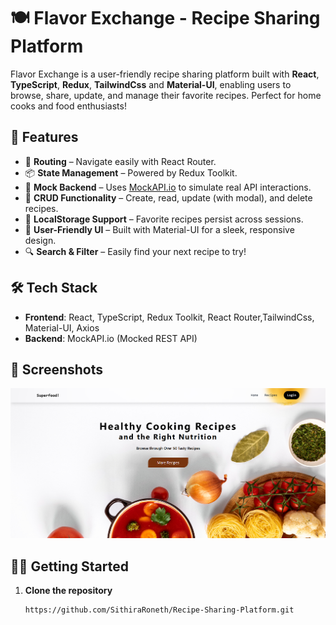 # 🍽️ Flavor Exchange - Recipe Sharing Platform

Flavor Exchange is a user-friendly recipe sharing platform built with **React**, **TypeScript**, **Redux**, **TailwindCss** and **Material-UI**, enabling users to browse, share, update, and manage their favorite recipes. Perfect for home cooks and food enthusiasts!


## 🚀 Features

- 🧭 **Routing** – Navigate easily with React Router.
- 📦 **State Management** – Powered by Redux Toolkit.
- 🧪 **Mock Backend** – Uses [MockAPI.io](https://mockapi.io/) to simulate real API interactions.
- 📝 **CRUD Functionality** – Create, read, update (with modal), and delete recipes.
- 💾 **LocalStorage Support** – Favorite recipes persist across sessions.
- 🌟 **User-Friendly UI** – Built with Material-UI for a sleek, responsive design.
- 🔍 **Search & Filter** – Easily find your next recipe to try!

## 🛠️ Tech Stack

- **Frontend**: React, TypeScript, Redux Toolkit, React Router,TailwindCss, Material-UI, Axios
- **Backend**: MockAPI.io (Mocked REST API)

## 📸 Screenshots

![Home](src/assets/home.png) 

## 🧑‍🍳 Getting Started

1. **Clone the repository**
   ```bash
   https://github.com/SithiraRoneth/Recipe-Sharing-Platform.git
